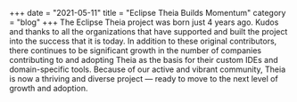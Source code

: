 +++
date = "2021-05-11"
title = "Eclipse Theia Builds Momentum"
category = "blog"
+++
The Eclipse Theia project was born just 4 years ago. Kudos and thanks to all the organizations that have supported and built the project into the success that it is today. In addition to these original contributors, there continues to be significant growth in the number of companies contributing to and adopting Theia as the basis for their custom IDEs and domain-specific tools. Because of our active and vibrant community, Theia is now a thriving and diverse project — ready to move to the next level of growth and adoption.
